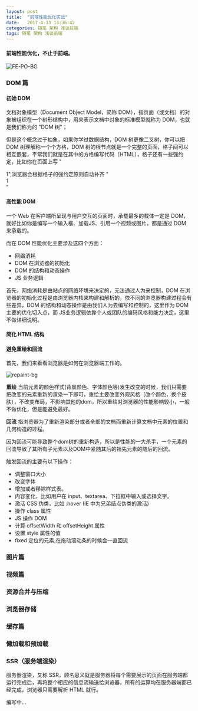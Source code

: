 ```yaml
---
layout: post
title:  "前端性能优化实战"
date:   2017-4-13 13:36:42
categories: 随笔 架构 浅谈前端
tags: 随笔 架构 浅谈前端
---
```

#### 前端性能优化，不止于前端。

![FE-PO-BG](http://i.imgur.com/IxBx6Ue.jpg)


### DOM 篇

#### 初始 DOM

文档对象模型（Document Object Model，简称 DOM），指页面（或文档）的对象被组织在一个树形结构中，用来表示文档中对象的标准模型就称为 DOM，也就是我们称为的 "DOM 树"；

但是这个概念过于抽象，如果你学过数据结构，DOM 树更像二叉树，你可以把 DOM 树理解称一个个方格，DOM 树的根节点就是一个完整的页面，格子间可以相互嵌套，平常我们就是在其中的方格编写代码（HTML），格子还有一些强约定，比如你在页面上写 "<div>1",浏览器会根据格子的强约定原则自动补齐 "<div>1</div>" 


#### 高性能 DOM

一个 Web 在客户端所呈现与用户交互的页面时，承载最多的载体一定是 DOM，就好比如你是编写一个输入框、加载JS、引用一个视频或图片，都是通过 DOM 来承载的。

而在 DOM 性能优化主要涉及这四个方面：

- 网络消耗
- DOM 在浏览器的初始化
- DOM 的结构和动态操作
- JS 业务逻辑

首先，网络消耗是由站点的网络环境来决定的，无法通过人为来控制，DOM 在浏览器的初始化过程是由浏览器内核来构建和解析的，依不同的浏览器构建过程会有些差异，DOM 的结构和动态操作是由我们人为去编写和控制的，这里作为 DOM 主要的优化切入点，而 JS业务逻辑依靠个人或团队的编码风格和能力决定，这里不做详细说明。

#### 简化 HTML 结构

#### 避免重绘和回流

首先，我们来看看浏览器是如何在浏览器端工作的。

![repaint-bg](http://i.imgur.com/Y0xF7Qr.jpg)

**重绘** 当前元素的颜色样式(背景颜色、字体颜色等)发生改变的时候，我们只需要把改变的元素重新的渲染一下即可，重绘主要改变外观风格（改个颜色，换个皮肤），不改变布局，不影响其他的dom，所以重绘对浏览器的性能影响较小，一般不做优化，但是能避免最好。

**回流** 指浏览器为了重新渲染部分或者全部的文档而重新计算文档中元素的位置和几何构造的过程。

因为回流可能导致整个dom树的重新构造，所以是性能的一大杀手，一个元素的回流导致了其所有子元素以及DOM中紧随其后的祖先元素的随后的回流。

触发回流的主要有以下操作：

- 调整窗口大小
- 改变字体
- 增加或者移除样式表。
- 内容变化，比如用户在 input、textarea、下拉框中输入或选择文字。
- 激活 CSS 伪类，比如 :hover (IE 中为兄弟结点伪类的激活)
- 操作 class 属性
- JS 操作 DOM
- 计算 offsetWidth 和 offsetHeight 属性
- 设置 style 属性的值
- fixed 定位的元素,在拖动滚动条的时候会一直回流


### 图片篇

### 视频篇

### 资源合并与压缩

### 浏览器存储

### 缓存篇

### 懒加载和预加载

### SSR（服务端渲染）

服务器渲染，又称 SSR，顾名思义就是服务器将每个需要展示的页面在服务端都运行完成后，再将整个相应的信息流输送给浏览器，所有的运算均在服务器端都已经完成，浏览器只需要解析 HTML 就行。

编写中...